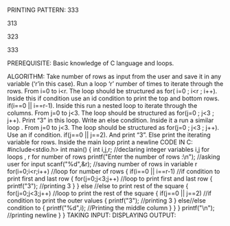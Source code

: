 PRINTING PATTERN:
333

313

323

333

PREREQUISITE:
Basic knowledge of C language and loops.

ALGORITHM:
Take number of rows as input from the user and save it in any variable (‘r’in this case).
Run a loop ‘r’ number of times to iterate through the rows. From i=0 to i<r.  The loop should be structured as for( i=0 ; i<r ; i++).
Inside this if condition use an id condition to print the top and bottom rows. if(i==0 || i==r-1).
Inside this run a nested loop to iterate through the columns. From  j=0 to j<3. The loop should be structured as for(j=0 ; j<3 ; j++).
Print “3” in this loop.
Write an else condition. Inside it a run a similar loop . From  j=0 to j<3. The loop should be structured as for(j=0 ; j<3 ; j++).
Use an if condition. if(j==0 || j==2). And  print “3”.
Else print the iterating variable for rows.
Inside the main loop print a newline
CODE IN C:
#include<stdio.h>
int main()
{
int i,j,r;                                          //declaring integer variables i,j for loops , r for number of rows
printf("Enter the number of rows :\n");             //asking user for input
scanf("%d",&r);                                     //saving number of rows in variable r
for(i=0;i<r;i++)                                    //loop for number of rows
   {
      if(i==0 || i==r-1)                            //if condition to print first and last row
         {
            for(j=0;j<3;j++)                        //loop to print first and last row
               {
                  printf("3");                      //printing 3
               }
         }
      else                                          //else to print rest of the square
         {
            for(j=0;j<3;j++)                        //loop to print the rest of the square
              {
                  if(j==0 || j==2)                  //if condition to print the outer values
                     {
                        printf("3");                //printing 3
                     }
                  else//else condition to
                     {
                        printf("%d",i);              //Printing the middle column
                     }
              }
         }
      printf("\n");                                  //printing newline
   }
}
TAKING INPUT:
DISPLAYING OUTPUT:
